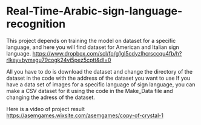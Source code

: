 # Real-Time-Arabic-sign-language-recognition
This project depends on training the model on dataset for a specific language, and here you will find dataset for American and Italian sign language.
https://www.dropbox.com/scl/fo/g1gl5cdyzlhcrsccqu4fb/h?rlkey=bymxgu79cogk24vi5pez5cptt&dl=0

All you have to do is download the dataset and change the directory of the dataset in the code with the address of the dataset you want to use
If you have a data set of images for a specific language of sign language, you can make a CSV dataset for it using the code in the Make_Data file and changing the adress of the dataset.

Here is a video of project result 
https://asemgames.wixsite.com/asemgames/copy-of-crystal-1

